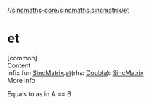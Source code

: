 //[sincmaths-core](../../index.md)/[sincmaths.sincmatrix](index.md)/[et](et.md)



# et  
[common]  
Content  
infix fun [SincMatrix](../sincmaths/-sinc-matrix/index.md).[et](et.md)(rhs: [Double](https://kotlinlang.org/api/latest/jvm/stdlib/kotlin/-double/index.html)): [SincMatrix](../sincmaths/-sinc-matrix/index.md)  
More info  


Equals to as in A == B

  



